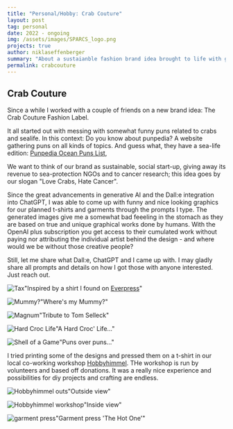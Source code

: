 ```yaml
---
title: "Personal/Hobby: Crab Couture"
layout: post
tag: personal
date: 2022 - ongoing
img: /assets/images/SPARCS_logo.png
projects: true
author: niklaseffenberger
summary: "About a sustaianble fashion brand idea brought to life with generative AI"
permalink: crabcouture
---
```




## Crab Couture

Since a while I worked with a couple of friends on a new brand idea: The Crab Couture Fashion Label.

It all started out with messing with somewhat funny puns related to crabs and sealife. In this context: Do you know about punpedia? A  website gathering puns on all kinds of topics. And guess what, they have a sea-life edition: [Punpedia Ocean Puns List](https://punpedia.org/ocean-puns/),

We want to think of our brand as sustainable, social start-up, giving away its revenue to sea-protection NGOs and to cancer research; this idea goes by our slogan "Love Crabs, Hate Cancer".

Since the great advancements in generative AI and the Dall:e integration into ChatGPT, I was able to come up with funny and nice looking graphics for our planned t-shirts and garments through the prompts I type. The generated images give me a somewhat bad feeeling in the stomach as they are based on true and unique graphical works done by humans. With the OpenAI plus subscription you get access to their cumulated work without paying nor attributing the individual artist behind the design - and where would we be without those creative people?

Still, let me share what Dall:e, ChatGPT and I came up with. I may gladly share all prompts and details on how I got those with anyone interested. Just reach out.


![Tax](/assets/images/crabcouture/crab_taxtherichnotthepretty.jpeg)"Inspired by a shirt I found on [Everpress](https://everpress.com/tax-the-rich-not-the-pretty)"

![Mummy?](/assets/images/crabcouture/crab_wheresmymummy.jpg)"Where's my Mummy?"

![Magnum](/assets/images/crabcouture/crab_magnum.jpg)"Tribute to Tom Selleck"

![Hard Croc Life](/assets/images/crabcouture/crab_hardcroclife.jpg)"A Hard Croc' Life..."

![Shell of a Game](/assets/images/crabcouture/crab_game.jpg)"Puns over puns..."


I tried printing some of the designs and pressed them on a t-shirt in our local co-working workshop [Hobbyhimmel](https://hobbyhimmel.de/). THe workshop is run by volunteers and based off donations. It was a really nice experience and possibilities for diy projects and crafting are endless.


![Hobbyhimmel outs](/assets/images/crabcouture/hobbyhimmel_outside.jpg)"Outside view"

![Hobbyhimmel workshop](/assets/images/crabcouture/hobbyhimmel_workshop.jpg)"Inside view"

![garment press](/assets/images/crabcouture/hobbyhimmel_hotone.jpg)"Garment press 'The Hot One'"
